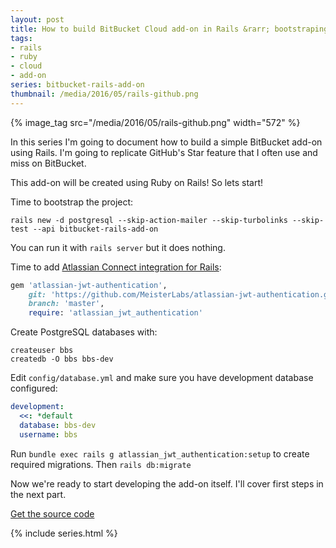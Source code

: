 ```yaml
---
layout: post
title: How to build BitBucket Cloud add-on in Rails &rarr; bootstraping rails
tags:
- rails
- ruby
- cloud
- add-on
series: bitbucket-rails-add-on
thumbnail: /media/2016/05/rails-github.png
---
```

{% image_tag src="/media/2016/05/rails-github.png" width="572" %}

In this series I'm going to document how to build a simple BitBucket add-on using Rails. I'm going to replicate GitHub's Star feature that I often use and miss on BitBucket.

This add-on will be created using Ruby on Rails! So lets start!

Time to bootstrap the project:

```
rails new -d postgresql --skip-action-mailer --skip-turbolinks --skip-test --api bitbucket-rails-add-on
```

You can run it with `rails server` but it does nothing.

Time to add [Atlassian Connect integration for Rails](https://github.com/MeisterLabs/atlassian-jwt-authentication):

```ruby
gem 'atlassian-jwt-authentication', 
	git: 'https://github.com/MeisterLabs/atlassian-jwt-authentication.git', 
	branch: 'master',
	require: 'atlassian_jwt_authentication'
```

Create PostgreSQL databases with:

```
createuser bbs
createdb -O bbs bbs-dev
```

Edit `config/database.yml` and make sure you have development database configured:

```yaml
development:
  <<: *default
  database: bbs-dev
  username: bbs
```

Run `bundle exec rails g atlassian_jwt_authentication:setup` to create required migrations. Then `rails db:migrate`

Now we're ready to start developing the add-on itself. I'll cover first steps in the next part.	

[Get the source code](https://github.com/pawelniewie/bitbucket-rails-add-on/tree/master/part-1)

{% include series.html %}